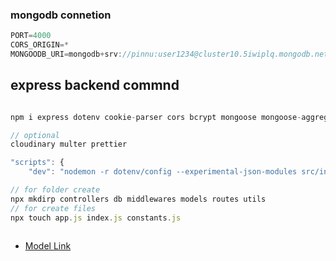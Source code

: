 ### mongodb connetion

```javascript
PORT=4000
CORS_ORIGIN=*
MONGOODB_URI=mongodb+srv://pinnu:user1234@cluster10.5iwiplq.mongodb.net

```








## express backend commnd
```javascript

npm i express dotenv cookie-parser cors bcrypt mongoose mongoose-aggregate-paginate-v2 jsonwebtoken

// optional
cloudinary multer prettier

"scripts": {
    "dev": "nodemon -r dotenv/config --experimental-json-modules src/index.js" }

// for folder create
npx mkdirp controllers db middlewares models routes utils
// for create files
npx touch app.js index.js constants.js



```
- [Model Link](hello.world)

